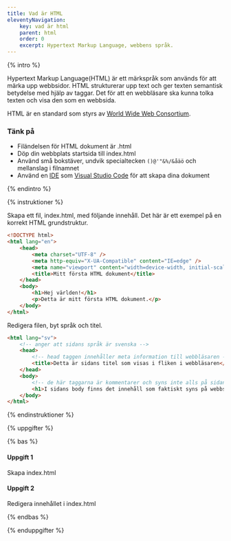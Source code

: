 ```yaml
---
title: Vad är HTML
eleventyNavigation:
    key: vad är html
    parent: html
    order: 0
    excerpt: Hypertext Markup Language, webbens språk.
---
```


{% intro %}

Hypertext Markup Language(HTML) är ett märkspråk som används för att märka upp webbsidor.
HTML strukturerar upp text och ger texten semantisk betydelse med hjälp av taggar. Det för att en webbläsare ska kunna tolka texten och visa den som en webbsida.

HTML är en standard som styrs av [World Wide Web Consortium](https://www.w3.org/).

### Tänk på

-   Filändelsen för HTML dokument är .html
-   Döp din webbplats startsida till index.html
-   Använd små bokstäver, undvik specialtecken `()@'"&%/&åäö` och mellanslag i filnamnet
-   Använd en [IDE](https://sv.wikipedia.org/wiki/Integrerad_utvecklingsmilj%C3%B6) som [Visual Studio Code](https://code.visualstudio.com/) för att skapa dina dokument

{% endintro %}

{% instruktioner %}

Skapa ett fil, index.html, med följande innehåll. Det här är ett exempel på en korrekt HTML grundstruktur.

```html
<!DOCTYPE html>
<html lang="en">
    <head>
        <meta charset="UTF-8" />
        <meta http-equiv="X-UA-Compatible" content="IE=edge" />
        <meta name="viewport" content="width=device-width, initial-scale=1.0" />
        <title>Mitt första HTML dokument</title>
    </head>
    <body>
        <h1>Hej världen!</h1>
        <p>Detta är mitt första HTML dokument.</p>
    </body>
</html>
```

Redigera filen, byt språk och titel.

```html
<html lang="sv">
    <!-- anger att sidans språk är svenska -->
    <head>
        <!-- head taggen innehåller meta information till webbläsaren -->
        <title>Detta är sidans titel som visas i fliken i webbläsaren</title>
    </head>
    <body>
        <!-- de här taggarna är kommentarer och syns inte alls på sidan -->
        <h1>I sidans body finns det innehåll som faktiskt syns på webbsidan</h1>
    </body>
</html>
```

{% endinstruktioner %}

{% uppgifter %}

{% bas %}

#### Uppgift 1

Skapa index.html

#### Uppgift 2

Redigera innehållet i index.html

{% endbas %}

{% enduppgifter %}
